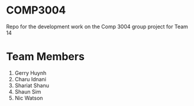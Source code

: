 # COMP3004
Repo for the development work on the Comp 3004 group project for Team 14


# Team Members
1. Gerry Huynh
2. Charu Idnani
3. Shariat Shanu
4. Shaun Sim
5. Nic Watson

